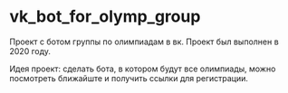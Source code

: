 # vk_bot_for_olymp_group

Проект с ботом группы по олимпиадам в вк. 
Проект был выполнен в 2020 году. 

Идея проект: сделать бота, в котором будут все олимпиады, можно посмотреть ближайште и получить ссылки для регистрации.

